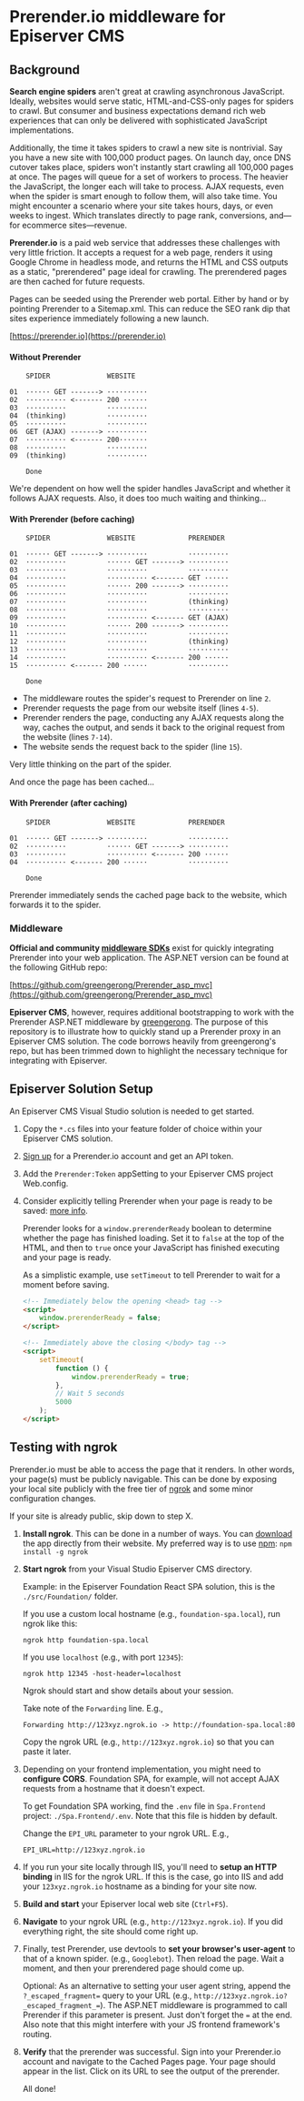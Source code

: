 ﻿# Prerender.io middleware for Episerver CMS

## Background

**Search engine spiders** aren't great at crawling asynchronous JavaScript.
Ideally, websites would serve static, HTML-and-CSS-only pages for spiders to
crawl. But consumer and business expectations demand rich web experiences that
can only be delivered with sophisticated JavaScript implementations.

Additionally, the time it takes spiders to crawl a new site is nontrivial.
Say you have a new site with 100,000 product pages. On launch day, once DNS
cutover takes place, spiders won't instantly start crawling all 100,000 pages
at once. The pages will queue for a set of workers to process. The heavier the
JavaScript, the longer each will take to process. AJAX requests, even when the
spider is smart enough to follow them, will also take time. You might
encounter a scenario where your site takes hours, days, or even weeks to
ingest. Which translates directly to page rank, conversions, and&mdash;for
ecommerce sites&mdash;revenue.

**Prerender.io** is a paid web service that addresses these challenges with
very little friction. It accepts a request for a web page, renders it using
Google Chrome in headless mode, and returns the HTML and CSS outputs as a
static, "prerendered" page ideal for crawling. The prerendered pages are then
cached for future requests.

Pages can be seeded using the Prerender web portal. Either by hand or by
pointing Prerender to a Sitemap.xml. This can reduce the SEO rank dip that
sites experience immediately following a new launch.

[https://prerender.io](https://prerender.io)

#### Without Prerender

```
    SPIDER              WEBSITE

01  ······ GET -------> ··········
02  ·········· <------- 200 ······
03  ··········          ··········
04  (thinking)          ··········
05  ··········          ··········
06  GET (AJAX) -------> ··········
07  ·········· <------- 200·······
08  ··········          ··········
09  (thinking)          ··········

    Done

```

We're dependent on how well the spider handles JavaScript and whether it follows AJAX
requests. Also, it does too much waiting and thinking...

#### With Prerender (before caching)

```
    SPIDER              WEBSITE             PRERENDER

01  ······ GET -------> ··········          ··········
02  ··········          ······ GET -------> ··········
03  ··········          ··········          ··········
04  ··········          ·········· <------- GET ······
05  ··········          ······ 200 -------> ··········
06  ··········          ··········          ··········
07  ··········          ··········          (thinking)
08  ··········          ··········          ··········
09  ··········          ·········· <------- GET (AJAX)
10  ··········          ······ 200 -------> ··········
11  ··········          ··········          ··········
12  ··········          ··········          (thinking)
13  ··········          ··········          ··········
14  ··········          ·········· <------- 200 ······
15  ·········· <------- 200 ······          ··········

    Done
```

-   The middleware routes the spider's request to Prerender on line `2`.
-   Prerender requests the page from our website itself (lines `4-5`).
-   Prerender renders the page, conducting any AJAX requests along the way, caches the
    output, and sends it back to the original request from the website (lines `7-14`).
-   The website sends the request back to the spider (line `15`).

Very little thinking on the part of the spider.

And once the page has been cached...

#### With Prerender (after caching)

```
    SPIDER              WEBSITE             PRERENDER

01  ······ GET -------> ··········          ··········
02  ··········          ······ GET -------> ··········
03  ··········          ·········· <------- 200 ······
04  ·········· <------- 200 ······          ··········

    Done
```

Prerender immediately sends the cached page back to the website, which forwards it to the
spider.

### Middleware

**Official and community
[middleware SDKs](https://prerender.io/documentation/install-middleware)**
exist for quickly integrating Prerender into your web application. The
ASP.NET version can be found at the following GitHub repo:

[https://github.com/greengerong/Prerender_asp_mvc](https://github.com/greengerong/Prerender_asp_mvc)

**Episerver CMS**, however, requires additional bootstrapping to work with the
Prerender ASP.NET middleware by [greengerong](https://github.com/greengerong).
The purpose of this repository is to illustrate how to quickly stand up a
Prerender proxy in an Episerver CMS solution. The code borrows heavily from
greengerong's repo, but has been trimmed down to highlight the necessary
technique for integrating with Episerver.

## Episerver Solution Setup

An Episerver CMS Visual Studio solution is needed to get started.

1.  Copy the `*.cs` files into your feature folder of choice within your Episerver CMS
    solution.

2.  [Sign up](https://prerender.io/signup) for a Prerender.io account and get an API token.

3.  Add the `Prerender:Token` appSetting to your Episerver CMS project Web.config.

4.  Consider explicitly telling Prerender when your page is ready to be saved:
    [more info](https://prerender.io/documentation/best-practices).

    Prerender looks for a `window.prerenderReady` boolean to determine whether the page
    has finished loading. Set it to `false` at the top of the HTML, and then to `true`
    once your JavaScript has finished executing and your page is ready.

    As a simplistic example, use `setTimeout` to tell Prerender to wait for a moment
    before saving.

    ```html
    <!-- Immediately below the opening <head> tag -->
    <script>
        window.prerenderReady = false;
    </script>
    ```

    ```html
    <!-- Immediately above the closing </body> tag -->
    <script>
        setTimeout(
            function () {
                window.prerenderReady = true;
            },
            // Wait 5 seconds
            5000
        );
    </script>
    ```

## Testing with ngrok

Prerender.io must be able to access the page that it renders. In other words, your page(s)
must be publicly navigable. This can be done by exposing your local site publicly with the
free tier of [ngrok](https://ngrok.com) and some minor configuration changes.

If your site is already public, skip down to step X.

1.  **Install ngrok**. This can be done in a number of ways. You can
    [download](https://ngrok.com/download) the app directly from their website. My preferred
    way is to use [npm](https://www.npmjs.com/package/ngrok):
    `npm install -g ngrok`

2.  **Start ngrok** from your Visual Studio Episerver CMS directory.

    Example: in the Episerver Foundation React SPA solution, this is the
    `./src/Foundation/` folder.

    If you use a custom local hostname (e.g., `foundation-spa.local`), run ngrok like this:

    ```
    ngrok http foundation-spa.local
    ```

    If you use `localhost` (e.g., with port `12345`):

    ```
    ngrok http 12345 -host-header=localhost
    ```

    Ngrok should start and show details about your session.

    Take note of the `Forwarding` line. E.g.,

    ```
    Forwarding http://123xyz.ngrok.io -> http://foundation-spa.local:80
    ```

    Copy the ngrok URL (e.g., `http://123xyz.ngrok.io`) so that you can paste it later.

3.  Depending on your frontend implementation, you might need to **configure CORS**.
    Foundation SPA, for example, will not accept AJAX requests from a hostname that it doesn't
    expect.

    To get Foundation SPA working, find the `.env` file in `Spa.Frontend` project:
    `./Spa.Frontend/.env`. Note that this file is hidden by default.

    Change the `EPI_URL` parameter to your ngrok URL. E.g.,

    ```
    EPI_URL=http://123xyz.ngrok.io
    ```

4.  If you run your site locally through IIS, you'll need to **setup an HTTP binding** in
    IIS for the ngrok URL. If this is the case, go into IIS and add your `123xyz.ngrok.io`
    hostname as a binding for your site now.

5.  **Build and start** your Episerver local web site (`Ctrl+F5`).

6.  **Navigate** to your ngrok URL (e.g., `http://123xyz.ngrok.io`). If you did everything
    right, the site should come right up.

7.  Finally, test Prerender, use devtools to **set your browser's user-agent** to that of a
    known spider. (e.g., `Googlebot`). Then reload the page. Wait a moment, and then your
    prerendered page should come up.

    Optional: As an alternative to setting your user agent string, append the
    `?_escaped_fragment=` query to your URL (e.g.,
    `http://123xyz.ngrok.io?_escaped_fragment_=`). The ASP.NET middleware is
    programmed to call Prerender if this parameter is present. Just don't forget the `=`
    at the end. Also note that this might interfere with your JS frontend framework's
    routing.

8.  **Verify** that the prerender was successful. Sign into your Prerender.io account and
    navigate to the Cached Pages page. Your page should appear in the list. Click on its URL
    to see the output of the prerender.

    All done!
